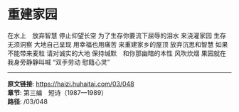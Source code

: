 # 重建家园

在水上　放弃智慧
停止仰望长空
为了生存你要流下屈辱的泪水
来浇灌家园
生存无须洞察
大地自己呈现
用幸福也用痛苦
来重建家乡的屋顶
放弃沉思和智慧
如果不能带来麦粒
请对诚实的大地
保持缄默　和你那幽暗的本性
风吹炊烟
果园就在我身旁静静叫喊
“双手劳动
慰籍心灵”

---

**原文链接**: https://haizi.huhaitai.com/03/048  
**章节**: 第三编　短诗（1987—1989）  
**路径**: /03/048
